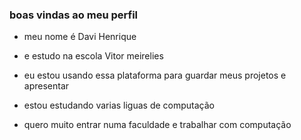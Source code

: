 ### boas vindas ao meu perfil 

- meu nome é Davi Henrique

- e estudo na escola Vitor meirelies 

- eu estou usando essa plataforma para guardar meus projetos e apresentar 

- estou estudando varias liguas de computação 

- quero muito entrar numa faculdade e trabalhar com computação 
